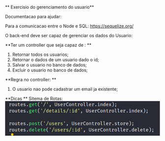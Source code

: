 ** Exercisio do gerenciamento do usuario**

Documentacao para ajudar:

Para a comunicacao entre o Node e SQL:
https://sequelize.org/

O back-end deve ser capaz de gerenciar os dados do Usuario:

**Ter um controller que seja capaz de : **

1. Retornar todos os usuarios;
2. Retornar o dados de um usuario dado o id;
3. Salvar o usuario no banco de dados;
4. Excluir o usuario no banco de dados;

**Regra no controller: **

1.  O usuario nao pode cadastrar um email ja existente;

**Dicas **
Sitema de Rotas:
![Sistema de Rotas](rotas.png)
